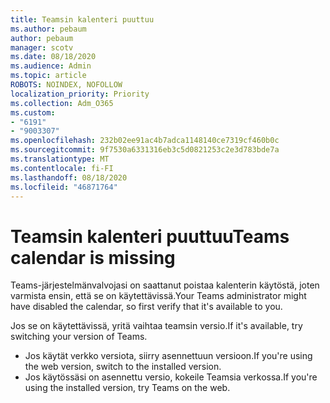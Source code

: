 ```yaml
---
title: Teamsin kalenteri puuttuu
ms.author: pebaum
author: pebaum
manager: scotv
ms.date: 08/18/2020
ms.audience: Admin
ms.topic: article
ROBOTS: NOINDEX, NOFOLLOW
localization_priority: Priority
ms.collection: Adm_O365
ms.custom:
- "6191"
- "9003307"
ms.openlocfilehash: 232b02ee91ac4b7adca1148140ce7319cf460b0c
ms.sourcegitcommit: 9f7530a6331316eb3c5d0821253c2e3d783bde7a
ms.translationtype: MT
ms.contentlocale: fi-FI
ms.lasthandoff: 08/18/2020
ms.locfileid: "46871764"
---
```

# <a name="teams-calendar-is-missing"></a><span data-ttu-id="ea575-102">Teamsin kalenteri puuttuu</span><span class="sxs-lookup"><span data-stu-id="ea575-102">Teams calendar is missing</span></span>

<span data-ttu-id="ea575-103">Teams-järjestelmänvalvojasi on saattanut poistaa kalenterin käytöstä, joten varmista ensin, että se on käytettävissä.</span><span class="sxs-lookup"><span data-stu-id="ea575-103">Your Teams administrator might have disabled the calendar, so first verify that it's available to you.</span></span>

<span data-ttu-id="ea575-104">Jos se on käytettävissä, yritä vaihtaa teamsin versio.</span><span class="sxs-lookup"><span data-stu-id="ea575-104">If it's available, try switching your version of Teams.</span></span>

- <span data-ttu-id="ea575-105">Jos käytät verkko versiota, siirry asennettuun versioon.</span><span class="sxs-lookup"><span data-stu-id="ea575-105">If you're using the web version, switch to the installed version.</span></span>
- <span data-ttu-id="ea575-106">Jos käytössäsi on asennettu versio, kokeile Teamsia verkossa.</span><span class="sxs-lookup"><span data-stu-id="ea575-106">If you're using the installed version, try Teams on the web.</span></span>